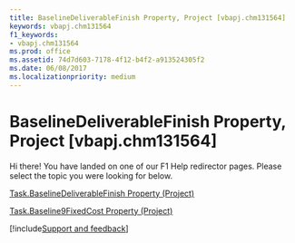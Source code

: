 ```yaml
---
title: BaselineDeliverableFinish Property, Project [vbapj.chm131564]
keywords: vbapj.chm131564
f1_keywords:
- vbapj.chm131564
ms.prod: office
ms.assetid: 74d7d603-7178-4f12-b4f2-a913524305f2
ms.date: 06/08/2017
ms.localizationpriority: medium
---
```



# BaselineDeliverableFinish Property, Project [vbapj.chm131564]

Hi there! You have landed on one of our F1 Help redirector pages. Please select the topic you were looking for below.

[Task.BaselineDeliverableFinish Property (Project)](https://msdn.microsoft.com/library/2c771e83-3e86-bf52-69aa-563c066cafdc%28Office.15%29.aspx)

[Task.Baseline9FixedCost Property (Project)](https://msdn.microsoft.com/library/b538ae82-6d8b-1077-5738-f0b34b66f387%28Office.15%29.aspx)

[!include[Support and feedback](~/includes/feedback-boilerplate.md)]